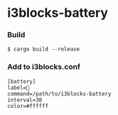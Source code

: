 # i3blocks-battery

### Build
```
$ cargo build --release
```

### Add to i3blocks.conf
```
[battery]
label=
command=/path/to/i3blocks-battery
interval=30
color=#ffffff
```
